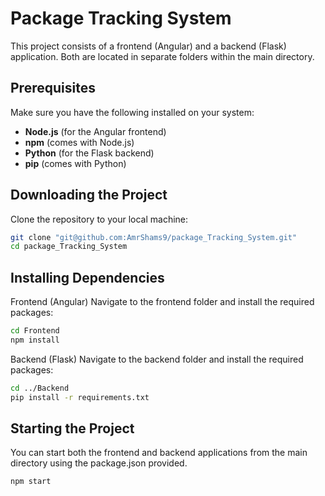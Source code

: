 # Package Tracking System

This project consists of a frontend (Angular) and a backend (Flask) application. Both are located in separate folders within the main directory.

## Prerequisites

Make sure you have the following installed on your system:

- **Node.js** (for the Angular frontend)
- **npm** (comes with Node.js)
- **Python** (for the Flask backend)
- **pip** (comes with Python)

## Downloading the Project

Clone the repository to your local machine:

```bash
git clone "git@github.com:AmrShams9/package_Tracking_System.git"
cd package_Tracking_System
```

## Installing Dependencies
Frontend (Angular)
Navigate to the frontend folder and install the required packages:
```bash
cd Frontend
npm install
```
Backend (Flask)
Navigate to the backend folder and install the required packages:

```bash
cd ../Backend
pip install -r requirements.txt
```

## Starting the Project
You can start both the frontend and backend applications from the main directory using the package.json provided.

```bash
npm start
```
